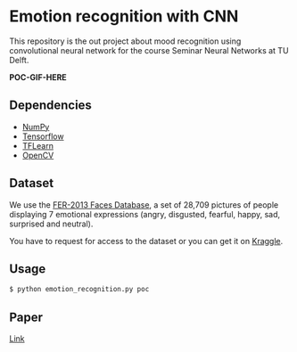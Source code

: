 # Emotion recognition with CNN


This repository is the out project about mood recognition using convolutional neural network for the course Seminar Neural Networks at TU Delft.

**POC-GIF-HERE**

## Dependencies

- [NumPy](http://docs.scipy.org/doc/numpy-1.10.1/user/install.html)
- [Tensorflow](https://www.tensorflow.org/versions/r0.8/get_started/os_setup.html)
- [TFLearn](https://github.com/tflearn/tflearn#installation)
- [OpenCV](https://opencv-python-tutroals.readthedocs.io/en/latest/)

## Dataset

We use the [FER-2013 Faces Database](http://www.socsci.ru.nl:8180/RaFD2/RaFD?p=main), a set of 28,709 pictures of people displaying 7 emotional expressions (angry, disgusted, fearful, happy, sad, surprised and neutral).

You have to request for access to the dataset or you can get it on [Kraggle](https://www.kaggle.com/c/challenges-in-representation-learning-facial-expression-recognition-challenge/data).

## Usage

```bash
$ python emotion_recognition.py poc
```

## Paper

[Link](https://github.com/isseu/emotion-recognition-neural-networks/blob/master/paper/Report_NN.pdf)
